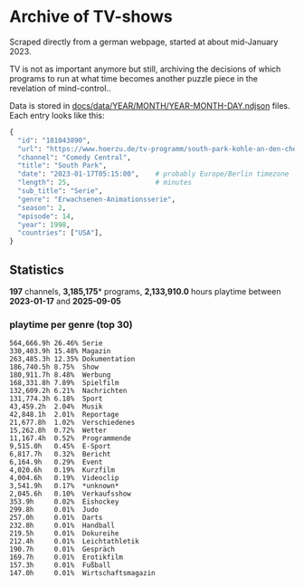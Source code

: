 # Archive of TV-shows

Scraped directly from a german webpage, started at about mid-January 2023.

TV is not as important anymore but still, archiving the decisions of which programs to run at what time
becomes another puzzle piece in the revelation of mind-control.. 

Data is stored in [docs/data/YEAR/MONTH/YEAR-MONTH-DAY.ndjson](docs/data/) files. 
Each entry looks like this:

```python
{
  "id": "181043890", 
  "url": "https://www.hoerzu.de/tv-programm/south-park-kohle-an-den-chefkoch/bid_181043890/", 
  "channel": "Comedy Central", 
  "title": "South Park", 
  "date": "2023-01-17T05:15:00",    # probably Europe/Berlin timezone 
  "length": 25,                     # minutes 
  "sub_title": "Serie", 
  "genre": "Erwachsenen-Animationsserie", 
  "season": 2, 
  "episode": 14, 
  "year": 1998, 
  "countries": ["USA"],
}
```

## Statistics

**197** channels, **3,185,175*** programs, **2,133,910.0** hours playtime between **2023-01-17** and **2025-09-05**


### playtime per genre (top 30)

    564,666.9h 26.46% Serie
    330,403.9h 15.48% Magazin
    263,485.3h 12.35% Dokumentation
    186,740.5h 8.75%  Show
    180,911.7h 8.48%  Werbung
    168,331.8h 7.89%  Spielfilm
    132,609.2h 6.21%  Nachrichten
    131,774.3h 6.18%  Sport
    43,459.2h  2.04%  Musik
    42,848.1h  2.01%  Reportage
    21,677.8h  1.02%  Verschiedenes
    15,262.8h  0.72%  Wetter
    11,167.4h  0.52%  Programmende
    9,515.0h   0.45%  E-Sport
    6,817.7h   0.32%  Bericht
    6,164.9h   0.29%  Event
    4,020.6h   0.19%  Kurzfilm
    4,004.6h   0.19%  Videoclip
    3,541.9h   0.17%  *unknown*
    2,045.6h   0.10%  Verkaufsshow
    353.9h     0.02%  Eishockey
    299.8h     0.01%  Judo
    257.0h     0.01%  Darts
    232.8h     0.01%  Handball
    219.5h     0.01%  Dokureihe
    212.4h     0.01%  Leichtathletik
    190.7h     0.01%  Gespräch
    169.7h     0.01%  Erotikfilm
    157.3h     0.01%  Fußball
    147.0h     0.01%  Wirtschaftsmagazin
